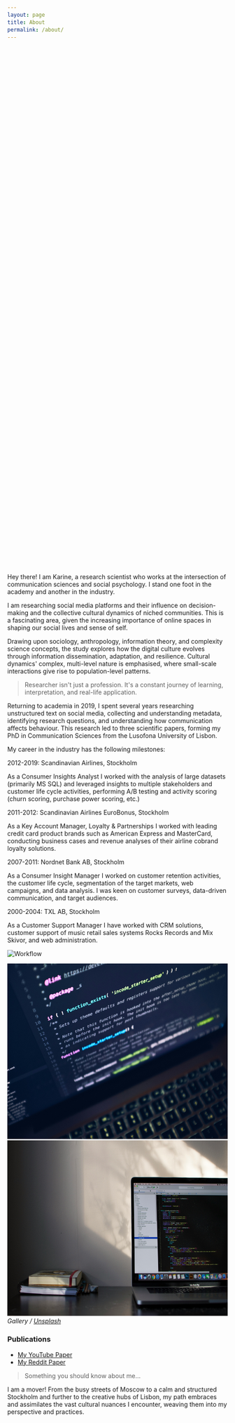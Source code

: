 ```yaml
---
layout: page
title: About
permalink: /about/
---
```

<div style="background-image: url('/images/03-1.jpg'); background-size: contain; background-position: center; height: 800px; margin-bottom: 400px; background-repeat: no-repeat;">
</div>
Hey there! I am Karine, a research scientist who works at the intersection of communication sciences and social psychology. I stand one foot in the academy and another in the industry.


I am researching social media platforms and their influence on decision-making and the collective cultural dynamics of niched communities. This is a fascinating area, given the increasing importance of online spaces in shaping our social lives and sense of self. 

Drawing upon sociology, anthropology, information theory, and complexity science concepts, the study explores how the digital culture evolves through information dissemination, adaptation, and resilience. Cultural dynamics' complex, multi-level nature is emphasised, where small-scale interactions give rise to population-level patterns. 


> Researcher isn't just a profession. It's a constant journey of learning, interpretation, and real-life application.


Returning to academia in 2019, I spent several years researching unstructured text on social media, collecting and understanding metadata, identifying research questions, and understanding how communication affects behaviour. This research led to three scientific papers, forming my PhD in Communication Sciences from the Lusofona University of Lisbon. 

My career in the industry has the following milestones:

2012-2019: Scandinavian Airlines, Stockholm
<div></div>
As a Consumer Insights Analyst
I worked with the analysis of large datasets (primarily MS SQL) and leveraged insights to multiple stakeholders and customer life cycle activities, performing A/B testing and activity scoring (churn scoring, purchase power scoring, etc.)

2011-2012: Scandinavian Airlines EuroBonus, Stockholm
<div></div>
As a Key Account Manager, Loyalty & Partnerships
I worked with leading credit card product brands such as American Express and MasterCard, conducting business cases and revenue analyses of their airline cobrand loyalty solutions.

2007-2011: Nordnet Bank AB, Stockholm
<div></div>
As a Consumer Insight Manager
I worked on customer retention activities, the customer life cycle, segmentation of the target markets, web campaigns, and data analysis. I was keen on customer surveys, data-driven communication, and target audiences.

2000-2004: TXL AB, Stockholm
<div></div>
As a Customer Support Manager
I have worked with CRM solutions, customer support of music retail sales systems Rocks Records and Mix Skivor, and web administration.

![Workflow]({{site.baseurl}}/images/09-1.jpeg)



<div class="gallery-box">
  <div class="gallery">
    <img src="/images/09-2.jpg" style="height: 400px; width: auto;">
    <img src="/images/09-3.jpg" style="height: 400px; width: auto;">
  </div>
  <em>Gallery / <a href="https://unsplash.com/" target="_blank">Unsplash</a></em>
  <div class="publications">
    <h3>Publications</h3>
    <ul>
      <li><a href="https://journals.sagepub.com/doi/full/10.1177/20563051221084958" target="_blank">My YouTube Paper</a></li>
      <li><a href="https://firstmonday.org/ojs/index.php/fm/article/view/12725/10744" target="_blank">My Reddit Paper</a></li>
      <!-- Add more publications as needed -->
    </ul>
  </div>
</div>


> Something you should know about me...

I am a mover! From the busy streets of Moscow to a calm and structured Stockholm and further to the creative hubs of Lisbon, my path embraces and assimilates the vast cultural nuances I encounter, weaving them into my perspective and practices.  





